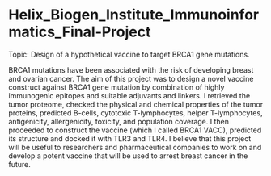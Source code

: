# Helix_Biogen_Institute_Immunoinformatics_Final-Project
Topic: Design of a hypothetical vaccine to target BRCA1 gene mutations.

BRCA1 mutations have been associated with the risk of developing breast and ovarian cancer. The aim of this project was to design a novel vaccine construct against BRCA1 gene mutation by combination of highly immunogenic epitopes and suitable adjuvants and linkers. I retrieved the tumor proteome, checked the physical and chemical properties of the tumor proteins, predicted B-cells, cytotoxic T-lymphocytes, helper T-lymphocytes, antigenicity, allergenicity, toxicity, and population coverage. I then proceeded to construct the vaccine (which I called BRCA1 VACC), predicted its structure and docked it with TLR3 and TLR4. I believe that this project will be useful to researchers and pharmaceutical companies to work on and develop a potent vaccine that will be used to arrest breast cancer in the future.
